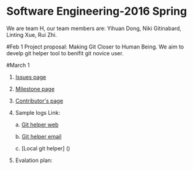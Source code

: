 # Software Engineering-2016 Spring
We are team H, our team members are: Yihuan Dong, Niki Gitinabard, Linting Xue, Rui Zhi.


#Feb 1
Project proposal: Making Git Closer to Human Being. We aim to develp git helper tool to benifit git novice user.

#March 1
  1. [Issues page](https://github.com/nikign/Git-Helper/issues)

  2. [Milestone page](https://github.com/nikign/Git-Helper/milestones)
  
  3. [Contributor's page](https://github.com/nikign/Git-Helper/graphs/contributors)
  
  4. Sample logs Link: 
  
      a. [Git helper web](https://github.com/nikign/Git-Helper/issues/63)

      b. [Git helper email]()
      
      c. [Local git helper] ()
      
  5. Evalation plan: 
